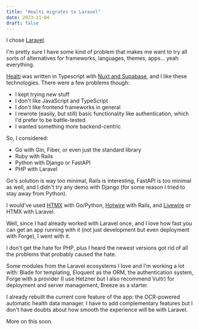 ```yaml
---
title: "Healti migrates to Laravel"
date: 2023-11-04
draft: false
---
```


I chose [Laravel](https://laravel.com).

I'm pretty sure I have some kind of problem that makes me want to try all sorts of alternatives for frameworks, languages, themes, apps... yeah everything.

[Healti](https://healti.net) was written in Typescript with [Nuxt and Supabase](/healti), and I like these technologies. There were a few problems though:

- I kept trying new stuff
- I don't like JavaScript and TypeScript
- I don't like frontend frameworks in general
- I rewrote (easily, but still) basic functionality like authentication, which I'd prefer to be battle-tested
- I wanted something more backend-centric

So, I considered:

- Go with Gin, Fiber, or even just the standard library
- Ruby with Rails
- Python with Django or FastAPI
- PHP with Laravel

Go's solution is way too minimal, Rails is interesting, FastAPI is too minimal as well, and I didn't try any demo with Django (for some reason I tried to stay away from Python).

I would've used [HTMX](https://htmx.org) with Go/Python, [Hotwire](https://hotwired.dev) with Rails, and [Livewire](https://livewire.laravel.com) or HTMX with Laravel.

Well, since I had already worked with Laravel once, and I love how fast you can get an app running with it (not just development but even deployment with Forge), I went with it.

I don't get the hate for PHP, plus I heard the newest versions got rid of all the problems that probably caused the hate.

Some modules from the Laravel ecosystems I love and I'm working a lot with: Blade for templating, Eloquent as the ORM, the authentication system, Forge with a provider (I use Hetzner but I also recommend Vultr) for deployment and server management, Breeze as a starter.

I already rebuilt the current core feature of the app: the OCR-powered automatic health data manager. I have to add complementary features but I don't have doubts about how smooth the experience will be with Laravel.

More on this soon.

